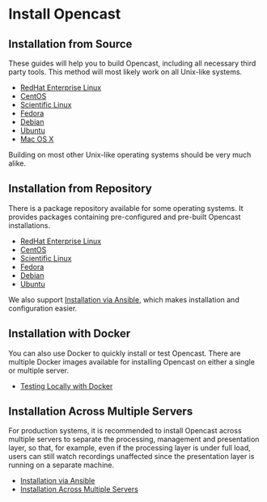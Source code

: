 Install Opencast
================

Installation from Source
------------------------

These guides will help you to build Opencast, including all necessary third party tools. This method will most likely
work on all Unix-like systems.

 - [RedHat Enterprise Linux](source-linux.md)
 - [CentOS](source-linux.md)
 - [Scientific Linux](source-linux.md)
 - [Fedora](source-linux.md)
 - [Debian](source-linux.md)
 - [Ubuntu](source-linux.md)
 - [Mac OS X](source-macosx.md)

Building on most other Unix-like operating systems should be very much alike.


Installation from Repository
----------------------------

There is a package repository available for some operating systems. It provides packages containing pre-configured and
pre-built Opencast installations.

 - [RedHat Enterprise Linux](rpm-rhel-sl-centos.md)
 - [CentOS](rpm-rhel-sl-centos.md)
 - [Scientific Linux](rpm-rhel-sl-centos.md)
 - [Fedora](rpm-fedora.md)
 - [Debian](debs.md)
 - [Ubuntu](debs.md)

We also support [Installation via Ansible](ansible.md), which makes installation and configuration easier.


Installation with Docker
----------------------------

You can also use Docker to quickly install or test Opencast. There are multiple Docker images available for installing
Opencast on either a single or multiple server.

 - [Testing Locally with Docker](docker-local.md)


Installation Across Multiple Servers
------------------------------------

For production systems, it is recommended to install Opencast across multiple servers to separate the processing,
management and presentation layer, so that, for example, even if the processing layer is under full load, users can
still watch recordings unaffected since the presentation layer is running on a separate machine.

 - [Installation via Ansible](ansible.md)
 - [Installation Across Multiple Servers](multiple-servers.md)

